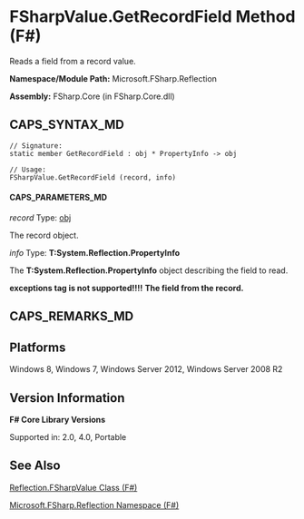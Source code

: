 # FSharpValue.GetRecordField Method (F#)

Reads a field from a record value.

**Namespace/Module Path:** Microsoft.FSharp.Reflection

**Assembly:** FSharp.Core (in FSharp.Core.dll)


## CAPS_SYNTAX_MD

```
// Signature:
static member GetRecordField : obj * PropertyInfo -> obj

// Usage:
FSharpValue.GetRecordField (record, info)
```

#### CAPS_PARAMETERS_MD
*record*
Type: [obj](http://msdn.microsoft.com/en-us/library/dcf2430f-702b-40e5-a0a1-97518bf137f7)


The record object.


*info*
Type: **T:System.Reflection.PropertyInfo**


The **T:System.Reflection.PropertyInfo** object describing the field to read.



**exceptions tag is not supported!!!!**
**The field from the record.**
## CAPS_REMARKS_MD

## Platforms
Windows 8, Windows 7, Windows Server 2012, Windows Server 2008 R2


## Version Information
**F# Core Library Versions**

Supported in: 2.0, 4.0, Portable




## See Also
[Reflection.FSharpValue Class &#40;F&#35;&#41;](Reflection.FSharpValue+Class+%28F%23%29.md)

[Microsoft.FSharp.Reflection Namespace &#40;F&#35;&#41;](Microsoft.FSharp.Reflection+Namespace+%28F%23%29.md)


